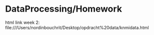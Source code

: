# DataProcessing/Homework

html link week 2: file:///Users/nordinbouchrit/Desktop/opdracht%20data/knmidata.html
